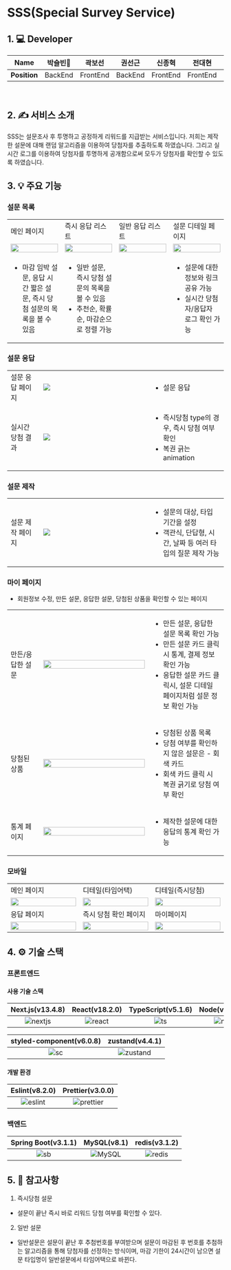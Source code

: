 # SSS(Special Survey Service)

## 1. 💻 Developer

|   **Name**   | 박슬빈👑 |  곽보선  | 권선근  |  신종혁  |  전대현  | 최연재  |
| :----------: | :------: | :------: | :-----: | :------: | :------: | :-----: |
| **Position** | BackEnd  | FrontEnd | BackEnd | FrontEnd | FrontEnd | BackEnd |

<br>

## 2. ✍️ 서비스 소개

SSS는 설문조사 후 투명하고 공정하게 리워드를 지급받는 서비스입니다.
저희는 제작한 설문에 대해 랜덤 알고리즘을 이용하여 당첨자를 추출하도록 하였습니다. 그리고 실시간 로그를 이용하여 당첨자를 투명하게 공개함으로써 모두가 당첨자를 확인할 수 있도록 하였습니다.
<br>

## 3. 💡 주요 기능

### 설문 목록

<table width="100%">
  <tr>
    <td width="25%">메인 페이지</td>
    <td width="25%">즉시 응답 리스트</td>
    <td width="25%">일반 응답 리스트</td>
    <td width="25%">설문 디테일 페이지</td>
  </tr>
  <tr>
    <td width="25%"> <img src="Image/images/메인페이지 1.png" width="100%" /></td>
    <td width="25%"> <img src="Image/images/즉시응답 1.png" width="100%" /></td>
    <td width="25%"> <img src="Image/images/일반응답 1.png" width="100%" /></td>
    <td width="25%"> <img src="Image/images/디테일페이지 1.png" width="100%" /></td>
  </tr>
  <tr>
    <td width="25%">
      <ul>
        <li> 마감 임박 설문, 응답 시간 짧은 설문, 즉시 당첨 설문의 목록을 볼 수 있음</li>
      </ul>
    </td>
    <td>
      <ul>
        <li> 일반 설문, 즉시 당첨 설문의 목록을 볼 수 있음</li>
        <li> 추천순, 확률순, 마감순으로 정렬 가능</li>
      </ul>
    </td>
    <td></td>
    <td>
       <ul>
        <li> 설문에 대한 정보와 링크 공유 가능</li>
        <li> 실시간 당첨자/응답자 로그 확인 가능 </li>
      </ul>
    </td>
    
  </tr>
</table>

### 설문 응답

<table width="100%">
  <tr>
    <td  width="15%"> 설문 응답 페이지 </td>
    <td width="50%"><img src="Image/images/설문응답페이지 1.png" /></td>
    <td width="35%">
      <ul>
       <li> 설문 응답 </li>
      </ul>
    </td>
  </tr>
    <tr>
    <td  width="15%"> 실시간 당첨 결과 </td>
    <td width="50%"><img src="Image/images/즉시당첨페이지 1.png" /></td>
    <td width="35%">
      <ul>
       <li> 즉시당첨 type의 경우, 즉시 당첨 여부 확인 </li>
       <li> 복권 긁는 animation </li>
      </ul>
    </td>
  </tr>
</table>

### 설문 제작

<table width="100%">
  <tr>
    <td  width="15%"> 설문 제작 페이지 </td>
    <td width="50%"><img src="Image/images/설문제작 1.png" /></td>
    <td width="35%">
      <ul>
       <li>  설문의 대상, 타입 기간을 설정 </li>
       <li>  객관식, 단답형, 시간, 날짜 등 여러 타입의 질문 제작 가능 </li>
      </ul>
    </td>
  </tr>
</table>

### 마이 페이지

- 회원정보 수정, 만든 설문, 응답한 설문, 당첨된 상품을 확인할 수 있는 페이지
<table width="100%">
  <tr>
    <td  width="15%"> 만든/응답한 설문 </td>
    <td width="50%"><img src="Image/images/통계페이지.png" width="100%" /></td>
    <td width="35%">
      <ul>
       <li>  만든 설문, 응답한 설문 목록 확인 가능 </li>
       <li>  만든 설문 카드 클릭시 통계, 결제 정보 확인 가능 </li>
        <li> 응답한 설문 카드 클릭시, 설문 디테일 페이지처럼 설문 정보 확인 가능</li>
      </ul>
    </td>
  </tr>
  <tr>
    <td  width="15%"> 당첨된 상품 </td>
    <td width="50%"><img src="Image/images/마이페이지3 1.png" width="100%" /></td>
    <td width="35%">
      <ul>
       <li>  당첨된 상품 목록 </li>
       <li>  당첨 여부를 확인하지 않은 설문은 - 회색 카드  </li>
        <li> 회색 카드 클릭 시 복권 긁기로 당첨 여부 확인 </li>
      </ul>
    </td>
  </tr>
    <tr>
    <td  width="15%"> 통계 페이지 </td>
    <td width="50%"><img src="Image/images/통계페이지 1.png" width="100%" /></td>
    <td width="35%">
      <ul>
       <li>  제작한 설문에 대한 응답의 통계 확인 가능 </li>
      </ul>
    </td>
  </tr>
</table>

### 모바일

<table width="100%">
  <tr>
    <td width="25%">메인 페이지</td>
    <td width="25%">디테일(타임어택)</td>
    <td width="25%">디테일(즉시당첨)</td>
  </tr>
  <tr>
    <td width="25%"> <img src="Image/images/모바일메인페이지 1.png" width="100%" /></td>
    <td width="25%"> <img src="Image/images/모바일디테일 1.png" width="100%" /></td>
    <td width="25%"> <img src="Image/images/모바일 타임어택 1.png" width="100%" /></td>
  </tr>

  <tr>
    <td width="25%">응답 페이지</td>
    <td width="25%">즉시 당첨 확인 페이지</td>
    <td width="25%">마이페이지</td>
  </tr>
  <tr>
    <td width="25%"> <img src="Image/images/모바일응답 1.png" width="100%" /></td>
        <td width="25%"> <img src="Image/images/모바일당첨 1.png" width="100%" /></td>
    <td width="25%"> <img src="Image/images/모바일마이페이지 1.png" width="100%" /></td>
  </tr>
</table>

## 4. ⚙️ 기술 스택

### 프론트엔드

#### 사용 기술 스택

| Next.js(v13.4.8) | React(v18.2.0) | TypeScript(v5.1.6) | Node(v16.20.1) |
| :--------------: | :------------: | :----------------: | :------------: |
|    ![nextjs]     |    ![react]    |       ![ts]        |    ![node]     |

| styled-component(v6.0.8) |          zustand(v4.4.1)          |
| :----------------------: | :-------------------------------: |
|          ![sc]           | ![zustand](/Image/stack/bear.jpg) |

#### 개발 환경

| Eslint(v8.2.0) | Prettier(v3.0.0) |
| :------------: | :--------------: |
|   ![eslint]    |   ![prettier]    |

### 백엔드

| Spring Boot(v3.1.1) | MySQL(v8.1) | redis(v3.1.2) |
| :-----------------: | :---------: | :-----------: |
|        ![sb]        |  ![MySQL]   |   ![redis]    |

[nextjs]: /Image/stack/nextjs.svg
[ts]: /Image/stack/typescript.svg
[react]: /Image/stack/react.svg
[node]: /Image/stack/node.svg
[eslint]: /Image/stack/eslint.svg
[prettier]: /Image/stack/prettier-color.svg
[sc]: /Image/stack/styledcomponents-color.svg
[sb]: /Image/stack/springboot-color.svg
[MySQL]: /Image/stack/mysql-color.svg
[redis]: /Image/stack/redis-color.svg

## 5. 📝 참고사항

1. 즉시당첨 설문

- 설문이 끝난 즉시 바로 리워드 당첨 여부를 확인할 수 있다.

2. 일반 설문

- 일반설문은 설문이 끝난 후 추첨번호를 부여받으며 설문이 마감된 후 번호를 추첨하는 알고리즘을 통해 당첨자를 선정하는 방식이며, 마감 기한이 24시간이 남으면 설문 타입명이 일반설문에서 타임어택으로 바뀐다.
